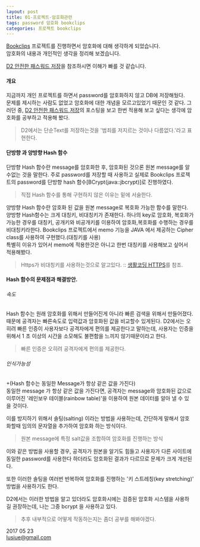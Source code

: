 ```yaml
---
layout: post
title: 01-프로젝트-암호화관련 
tags: password 암호화 bookclips
categories: 프로젝트 bookclips
---    
```



[Bookclips]('/www.bookclips.xyz') 프로젝트를 진행하면서 암호화에 대해 생각하게 되었습니다.      
암호화의 내용과 개인적인 생각을 정리해 보겠습니다. 

[D2 안전한 패스워드 저장]('/http://d2.naver.com/helloworld/318732')을 참조하시면 이해가 빠를 것 같습니다.     

#### 개요      

지금까지 개인 프로젝트를 하면서 password를 암호화하지 않고 DB에 저장해뒀다.      
 문제를 제시하는 사람도 없었고 암호화에 대한 개념을 모르고있었기 때문인 것 같다. 그러던 중, [D2 안전한 패스워드 저장]('/http://d2.naver.com/helloworld/318732')의 포스팅을 보고 한번 적용해 보고 싶다는 생각에 암호화를 공부하고 적용해 봤다.      

> D2에서는 단순Text를 저장하는것을 '범죄를 저지르는 것이나 다름없다.'라고 표현한다.     

#### 단방향 과 양방향 Hash 함수     

단방향 Hash 함수란 message를 암호화한 후, 암호화된 것으론 원본 message를 알 수없는 것을 말한다.  주로 password를 저장할 때 사용하고 실제로 Bookclips 프로젝트의 password를 단방향 hash 함수[BCrypt(java::jbcrypt)]로 진행하였다.     

> 직접 Hash 함수를 통해 구현하지 않은 이유는 밑에 서술한다.     


양방향 Hash 함수란 암호화 된 값을 원본 message로 복호화 가능한 함수를 말한다. 양방향 Hash함수는 크게 대칭키, 비대칭키가 존재한다. 하나의 key로 암호화, 복호화가 가능한 경우를 대칭키, 공개키와 비공개키를 이용하여 암호화,복호화를 수행하는 경우를 비대칭키라한다. 
Bookclips 프로젝트에서 memo 기능을 JAVA 에서 제공하는 Cipher class를 사용하여 구현했다.(대칭키를 사용)    
특별히 이유가 있어서 memo에 적용한것은 아니고 한번 대칭키를 사용해보고 싶어서 적용해봤다.     
     
> Https가 비대칭키를 사용하는것으로 알고있다.  ::  [생활코딩 HTTPS]('/https://opentutorials.org/course/228/4894')를 참조.    

#### Hash 함수의 문제점과 해결방안.   

###### 속도    
    
Hash 함수는 원래 암호화를 위해서 만들어진게 아니라 빠른 검색을 위해서 만들어졌다.    
때문에 공격자는 빠른속도로 입력값과 암호화된 값을 비교할수 있게된다.  D2에서는 오히려 빠른 인증이 사용자보다 공격자에게 편의를 제공한다고 말하는데, 사용자는 인증을 위해서 1 초 이상의 시간을 소모해도 불편함을 느끼지 않기때문이라고 한다.      

> 빠른 인증은 오히려 공격자에게 편의를 제공한다.   

###### 인식가능성    

+(Hash 함수는 동일한 Message가 항상 같은 값을 가진다)       
동일한 message 가 항상 같은 값을 가진다면, 공격자는 message와 암호화된 값으로 이루어진 '레인보우 테이블(rainbow table)'을 이용하여 원본 데이터를 알아 낼 수 있을 것이다.   

이를 방지하기 위해서 솔팅(salting) 이라는 방법을 사용하는데, 간단하게 말해서 암호화할때 임의의 문자열을 추가하여 암호화 하는 방식이다.      
> 원본 message에 특정 salt값을 조합하여 암호화를 진행하는 방식     

이와 같은 방법을 사용할 경우, 공격자가 원본을 알기도 힘들고 사용자가 다른 사이트에 동일한 password를 사용한다 하더라도 암호화된 결과가 다르므로 문제가 크게 개선된다.   

또한 이러한 솔팅을 여러번 반복하여 암호화를 진행하는 '키 스트레칭(key stretching)' 방법을 사용하기도 한다.     


D2에서는 이러한 방법을 알고 있더라도 암호화시에는 검증된 암호화 시스템을 사용하길 권장하는데, 나는 그중 bcrypt 을 사용하고 있다.   

> 추후 내부적으로 어떻게 작동하는지는 좀더 공부를 해봐야겠다.       


2017 05 23    
lusiue@gmail.com

